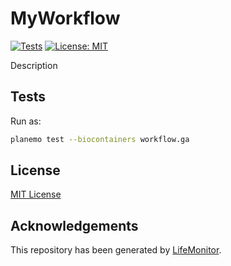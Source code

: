 # MyWorkflow

[![Tests](https://github.com/kikkomep/test-galaxy-wf/actions/workflows/wftest.yml/badge.svg?branch=master)](https://github.com/kikkomep/test-galaxy-wf/actions/workflows/wftest.yml?query=branch%3Amaster)
[![License: MIT](https://img.shields.io/badge/License-MIT-yellow.svg)](https://opensource.org/licenses/MIT)


Description 

## Tests

Run as:

```bash
planemo test --biocontainers workflow.ga
```

## License

[MIT License](../master/LICENSE)

## Acknowledgements

This repository has been generated by [LifeMonitor](https://lifemonitor.eu).
<!--
If you use this repository in a paper, don't forget to give credits to the authors 
by citing the URL of [LifeMonitor](https://lifemonitor.eu).
-->
